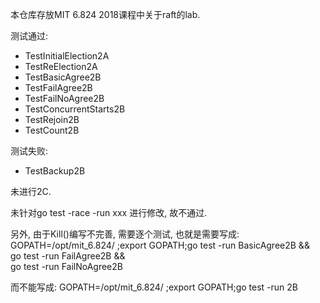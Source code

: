 

本仓库存放MIT 6.824 2018课程中关于raft的lab.


测试通过:

 * TestInitialElection2A 
 * TestReElection2A  
 * TestBasicAgree2B 
 * TestFailAgree2B 
 * TestFailNoAgree2B 
 * TestConcurrentStarts2B 
 * TestRejoin2B 
 * TestCount2B

测试失败:
 * TestBackup2B

未进行2C.

未针对go test -race -run xxx 进行修改, 故不通过.

另外, 由于Kill()编写不完善, 需要逐个测试, 
也就是需要写成:
GOPATH=/opt/mit_6.824/ ;export GOPATH;go test -run BasicAgree2B && \
go test -run FailAgree2B  && \
go test -run FailNoAgree2B 

而不能写成:
GOPATH=/opt/mit_6.824/ ;export GOPATH;go test -run 2B
